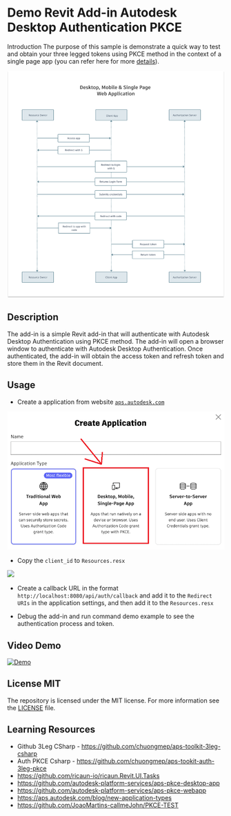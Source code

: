 # Demo Revit Add-in Autodesk Desktop Authentication PKCE

Introduction The purpose of this sample is demonstrate a quick way to test and obtain your three legged tokens using PKCE method in the context of a single page app (you can refer here for more [details](https://aps.autodesk.com/en/docs/oauth/v2/tutorials/get-3-legged-token-pkce/)).

![](./docs/desktop-mobile-spa1.png)

## Description

The add-in is a simple Revit add-in that will authenticate with Autodesk Desktop Authentication using PKCE method. The add-in will open a browser window to authenticate with Autodesk Desktop Authentication. Once authenticated, the add-in will obtain the access token and refresh token and store them in the Revit document.


## Usage

- Create a application from website [`aps.autodesk.com`](https://aps.autodesk.com/)

![](docs/hero.png)

- Copy the `client_id` to `Resources.resx`

![](docs/devenv_YkSog6T9ii.png)

- Create a callback URL in the format `http://localhost:8080/api/auth/callback` and add it to the `Redirect URIs` in the application settings, and then add it to the `Resources.resx`

- Debug the add-in and run command demo example to see the authentication process and token.

## Video Demo 


[![Demo](https://img.youtube.com/vi/2mP2GuMZsUw/0.jpg)](https://www.youtube.com/embed/2mP2GuMZsUw?si=rGDNedpmReAhlEtk)


## License MIT

The repository is licensed under the MIT license. For more information see the [LICENSE](LICENSE) file.


## Learning Resources

- Github 3Leg CSharp - https://github.com/chuongmep/aps-toolkit-3leg-csharp
- Auth PKCE Csharp - https://github.com/chuongmep/aps-tookit-auth-3leg-pkce
- https://github.com/ricaun-io/ricaun.Revit.UI.Tasks
- https://github.com/autodesk-platform-services/aps-pkce-desktop-app
- https://github.com/autodesk-platform-services/aps-pkce-webapp
- https://aps.autodesk.com/blog/new-application-types
- https://github.com/JoaoMartins-callmeJohn/PKCE-TEST